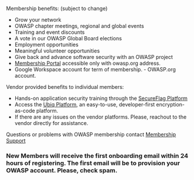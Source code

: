 <p>Membership benefits: (subject to change)</p>
      <ul> 
	<li>Grow your network</li>
        <li>OWASP chapter meetings, regional and global events</li>
        <li>Training and event discounts</li>
      	<li>A vote in our OWASP Global Board elections</li>
	<li>Employment opportunities</li>
        <li>Meaningful volunteer opportunities</li>
        <li>Give back and advance software security with an OWASP project</li>
	<li><a href="https://members.owasp.org/">Membership Portal</a> accessible only with owasp.org address.</li>
        <li>Google Workspace account for term of membership. - OWASP.org account.</li>
      </ul>		
 <p>Vendor provided benefits to individual members:</p>
      <ul>
	<li>Hands-on application security training through the <a href="https://www.secureflag.com/owasp.html">SecureFlag Platform</a></li> 
        <li>Access the <a href="https://www.ubiqsecurity.com/owasp">Ubiq Platform</a>, an easy-to-use, developer-first encryption-as-code platform.</li>
       <li>If there are any issues on the vendor platforms. Please, reachout to the vendor directly for assistance.</li> 
      </ul>	

<p>Questions or problems with OWASP membership contact <a href="https://owasporg.atlassian.net/servicedesk/customer/portal/9">Membership Support</a></p>

<h3>New Members will receive the first onboarding email within 24 hours of registering. The first email will be to provision your OWASP account. Please, check spam.</h3>

